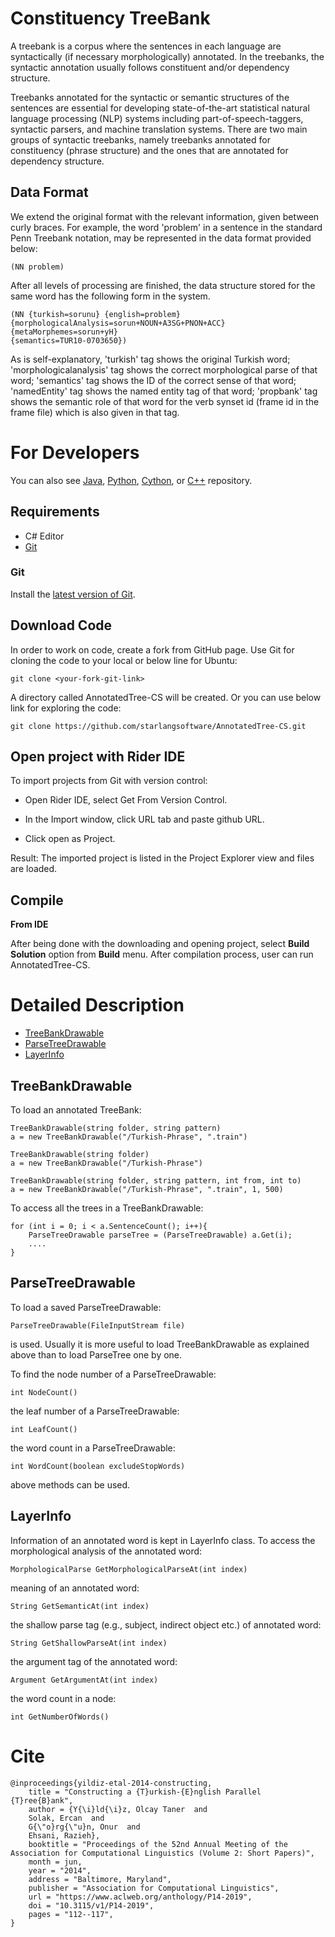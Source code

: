 # Constituency TreeBank

A treebank is a corpus where the sentences in each language are syntactically (if necessary morphologically) annotated. In the treebanks, the syntactic annotation usually follows constituent and/or dependency structure.

Treebanks annotated for the syntactic or semantic structures of the sentences are essential for developing state-of-the-art statistical natural language processing (NLP) systems including part-of-speech-taggers, syntactic parsers, and machine translation systems. There are two main groups of syntactic treebanks, namely treebanks annotated for constituency (phrase structure) and the ones that are annotated for dependency structure.

## Data Format

We extend the original format with the relevant information, given between curly braces. For example, the word 'problem' in a sentence in the standard Penn Treebank notation, may be represented in the data format provided below:

	(NN problem)

After all levels of processing are finished, the data structure stored for the same word has the following form in the system.

	(NN {turkish=sorunu} {english=problem} 
	{morphologicalAnalysis=sorun+NOUN+A3SG+PNON+ACC}
	{metaMorphemes=sorun+yH}
	{semantics=TUR10-0703650})

As is self-explanatory, 'turkish' tag shows the original Turkish word; 'morphologicalanalysis' tag shows the correct morphological parse of that word; 'semantics' tag shows the ID of the correct sense of that word; 'namedEntity' tag shows the named entity tag of that word; 'propbank' tag shows the semantic role of that word for the verb synset id (frame id in the frame file) which is also given in that tag.

For Developers
============
You can also see [Java](https://github.com/starlangsoftware/AnnotatedTree), [Python](https://github.com/starlangsoftware/AnnotatedTree-Py), [Cython](https://github.com/starlangsoftware/AnnotatedTree-Cy), or [C++](https://github.com/starlangsoftware/AnnotatedTree-CPP) repository.

## Requirements

* C# Editor
* [Git](#git)

### Git

Install the [latest version of Git](https://git-scm.com/book/en/v2/Getting-Started-Installing-Git).

## Download Code

In order to work on code, create a fork from GitHub page. 
Use Git for cloning the code to your local or below line for Ubuntu:

	git clone <your-fork-git-link>

A directory called AnnotatedTree-CS will be created. Or you can use below link for exploring the code:

	git clone https://github.com/starlangsoftware/AnnotatedTree-CS.git

## Open project with Rider IDE

To import projects from Git with version control:

* Open Rider IDE, select Get From Version Control.

* In the Import window, click URL tab and paste github URL.

* Click open as Project.

Result: The imported project is listed in the Project Explorer view and files are loaded.


## Compile

**From IDE**

After being done with the downloading and opening project, select **Build Solution** option from **Build** menu. After compilation process, user can run AnnotatedTree-CS.

Detailed Description
============

+ [TreeBankDrawable](#treebankdrawable)
+ [ParseTreeDrawable](#parsetreedrawable)
+ [LayerInfo](#layerinfo)

## TreeBankDrawable

To load an annotated TreeBank:

	TreeBankDrawable(string folder, string pattern)
	a = new TreeBankDrawable("/Turkish-Phrase", ".train")

	TreeBankDrawable(string folder)
	a = new TreeBankDrawable("/Turkish-Phrase")

	TreeBankDrawable(string folder, string pattern, int from, int to)
	a = new TreeBankDrawable("/Turkish-Phrase", ".train", 1, 500)

To access all the trees in a TreeBankDrawable:

	for (int i = 0; i < a.SentenceCount(); i++){
		ParseTreeDrawable parseTree = (ParseTreeDrawable) a.Get(i);
		....
	}

## ParseTreeDrawable

To load a saved ParseTreeDrawable:

	ParseTreeDrawable(FileInputStream file)
	
is used. Usually it is more useful to load TreeBankDrawable as explained above than to load ParseTree one by one.

To find the node number of a ParseTreeDrawable:

	int NodeCount()
	
the leaf number of a ParseTreeDrawable:

	int LeafCount()
	
the word count in a ParseTreeDrawable:

	int WordCount(boolean excludeStopWords)
	
above methods can be used.

## LayerInfo

Information of an annotated word is kept in LayerInfo class. To access the morphological analysis
of the annotated word:

	MorphologicalParse GetMorphologicalParseAt(int index)

meaning of an annotated word:

	String GetSemanticAt(int index)

the shallow parse tag (e.g., subject, indirect object etc.) of annotated word: 

	String GetShallowParseAt(int index)

the argument tag of the annotated word:

	Argument GetArgumentAt(int index)
	
the word count in a node:

	int GetNumberOfWords()

# Cite

	@inproceedings{yildiz-etal-2014-constructing,
    	title = "Constructing a {T}urkish-{E}nglish Parallel {T}ree{B}ank",
    	author = {Y{\i}ld{\i}z, Olcay Taner  and
      	Solak, Ercan  and
      	G{\"o}rg{\"u}n, Onur  and
      	Ehsani, Razieh},
    	booktitle = "Proceedings of the 52nd Annual Meeting of the Association for Computational Linguistics (Volume 2: Short Papers)",
    	month = jun,
    	year = "2014",
    	address = "Baltimore, Maryland",
    	publisher = "Association for Computational Linguistics",
    	url = "https://www.aclweb.org/anthology/P14-2019",
    	doi = "10.3115/v1/P14-2019",
    	pages = "112--117",
	}
	
